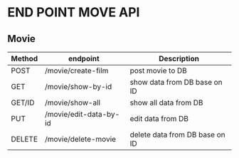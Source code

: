 # END POINT MOVE API

## Movie 
|Method |endpoint                                                |Description                 |
|-------|--------------------------------------------------------|----------------------------|
|POST   |/movie/create-film                                      |post movie to DB            |
|GET    |/movie/show-by-id                                       |show data from DB base on ID|
|GET/ID |/movie/show-all                                         |show all data from DB       |
|PUT    |/movie/edit-data-by-id                                  | edit data from DB          |
|DELETE |/movie/delete-movie                                     | delete data from DB base on ID|